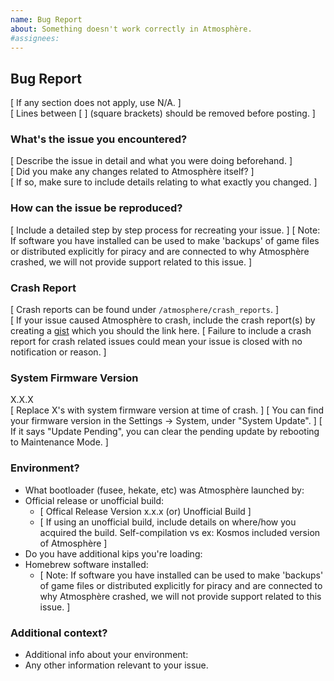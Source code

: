 ```yaml
---
name: Bug Report
about: Something doesn't work correctly in Atmosphère.
#assignees:
---
```


## Bug Report

[ If any section does not apply, use N/A. ]  
[ Lines between [ ] (square brackets) should be removed before posting. ]

### What's the issue you encountered?

[ Describe the issue in detail and what you were doing beforehand. ]  
[ Did you make any changes related to Atmosphère itself? ]  
[ If so, make sure to include details relating to what exactly you changed. ]

### How can the issue be reproduced?

[ Include a detailed step by step process for recreating your issue. ]
[ Note: If software you have installed can be used to make 'backups' of game files or distributed explicitly for piracy and are connected to why Atmosphère crashed, we will not provide support related to this issue. ]

### Crash Report

[ Crash reports can be found under ``/atmosphere/crash_reports``. ]  
[ If your issue caused Atmosphère to crash, include the crash report(s) by creating a [gist](https://gist.github.com/) which you should the link here.
[ Failure to include a crash report for crash related issues could mean your issue is closed with no notification or reason. ]

### System Firmware Version
X.X.X  
[ Replace X's with system firmware version at time of crash. ]
[ You can find your firmware version in the Settings -> System, under "System Update". ]
[ If it says "Update Pending", you can clear the pending update by rebooting to Maintenance Mode. ]

### Environment?

- What bootloader (fusee, hekate, etc) was Atmosphère launched by:
- Official release or unofficial build: 
  - [ Offical Release Version x.x.x (or) Unofficial Build ]
  - [ If using an unofficial build, include details on where/how you acquired the build. Self-compilation vs ex: Kosmos included version of Atmosphère ]
- Do you have additional kips you're loading:
- Homebrew software installed:
  - [ Note: If software you have installed can be used to make 'backups' of game files or distributed explicitly for piracy and are connected to why Atmosphère crashed, we will not provide support related to this issue. ]

### Additional context?
- Additional info about your environment:
- Any other information relevant to your issue.
